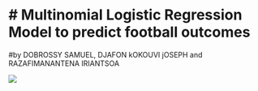# # Multinomial Logistic Regression Model to predict football outcomes
#by DOBROSSY SAMUEL, DJAFON kOKOUVI jOSEPH and RAZAFIMANANTENA IRIANTSOA

<img src="https://www.google.com/url?sa=i&url=https%3A%2F%2Fwww.feedinco.com%2Fblog%2Fsucceed-with-accurate-football-predictions&psig=AOvVaw3EIDsg7JWsdtShu7f06D3I&ust=1678481058824000&source=images&cd=vfe&ved=0CBAQjRxqFwoTCOjB96zbz_0CFQAAAAAdAAAAABAE" />
